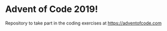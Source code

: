 # Advent of Code 2019!

Repository to take part in the coding exercises at https://adventofcode.com
